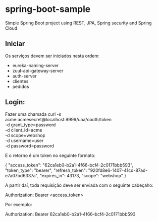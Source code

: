 # spring-boot-sample
Simple Spring Boot project using REST, JPA, Spring security and Spring Cloud

## Iniciar

Os serviços devem ser iniciados nesta ordem:

* eureka-naming-server
* zuul-api-gateway-server
* auth-server
* clientes
* pedidos

## Login:

Fazer uma chamada curl -s acme:acmesecret@localhost:9999/uaa/oauth/token  \
 -d grant_type=password \
 -d client_id=acme \
 -d scope=webshop \
 -d username=user \
 -d password=password
 
E o retorno é um token no seguinte formato:

{
  "access_token": "62ca1eb0-b2a1-4f66-bcf4-2c0171bbb593",
  "token_type": "bearer",
  "refresh_token": "920fd8e6-1407-41cd-87ad-e7a07bd6337a",
  "expires_in": 43173,
  "scope": "webshop"
}

A partir daí, toda requisição deve ser enviada com o seguinte cabeçaho:

Authorization: Bearer <access_token>

Por exemplo:

Authorization: Bearer 62ca1eb0-b2a1-4f66-bcf4-2c0171bbb593
 
 